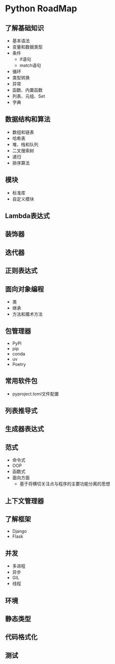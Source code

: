 # Python RoadMap

## 了解基础知识
- 基本语法
- 变量和数据类型
- 条件
    - if语句
    - match语句
- 循环
- 类型转换
- 异常
- 函数、内置函数
- 列表、元组、Set
- 字典

## 数据结构和算法
- 数组和链表
- 哈希表
- 堆、栈和队列
- 二叉搜索树
- 递归
- 排序算法

## 模块
- 标准库
- 自定义模块

## Lambda表达式

## 装饰器

## 迭代器

## 正则表达式

## 面向对象编程
- 类
- 继承
- 方法和魔术方法

## 包管理器
- PyPI
- pip
- conda 
- uv
- Poetry

## 常用软件包
- pyproject.toml文件配置
## 列表推导式
## 生成器表达式
## 范式
- 命令式
- OOP
- 函数式
- 面向方面
    - 基于将横切关注点与程序的主要功能分离的思想
## 上下文管理器

## 了解框架
- Django
- Flask

## 并发
- 多进程
- 异步
- GIL
- 线程

## 环境

## 静态类型

## 代码格式化

## 测试